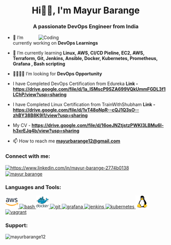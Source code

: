 <h1 align="center">Hi👋🏻, I'm Mayur Barange</h1>
<h3 align="center">A passionate DevOps Engineer from India</h3>

<img align="right" alt="Coding" width="400" src="https://camo.githubusercontent.com/cae12fddd9d6982901d82580bdf321d81fb299141098ca1c2d4891870827bf17/68747470733a2f2f6d69726f2e6d656469756d2e636f6d2f6d61782f313336302f302a37513379765349765f7430696f4a2d5a2e676966">


- 🔭 I’m currently working on **DevOps Learnings**

- 🌱 I’m currently learning **Linux, AWS, CI/CD Pieline, EC2, AWS, Terraform, Git, Jenkins, Ansible, Docker, Kubernetes, Prometheus, Grafana , Bash scripting**

- 🫱🏻‍🫲🏻 I’m looking for **DevOps Opportunity**

- I have Completed DevOps Certification from Edureka
  **Link - https://drive.google.com/file/d/1a_ISMscP9SZA699VQkUmmFGDL3f1LChP/view?usp=sharing**

- I have Completed Linux Certification from TrainWithShubham
  **Link - https://drive.google.com/file/d/1vT48oNpR--cQJ1Q3sO--zhBY38B8K9l1/view?usp=sharing**

- My CV - **https://drive.google.com/file/d/16oeJNZtjstzPWKl3LBMu6l-h3xrEJq4b/view?usp=sharing**

- 📫 How to reach me **mayurbarange12@gmail.com**

<h3 align="left">Connect with me:</h3>
<p align="left">
<a href="https://linkedin.com/in/https://www.linkedin.com/in/mayur-barange-2774b0138" target="blank"><img align="center" src="https://raw.githubusercontent.com/rahuldkjain/github-profile-readme-generator/master/src/images/icons/Social/linked-in-alt.svg" alt="https://www.linkedin.com/in/mayur-barange-2774b0138" height="30" width="40" /></a>
<a href="https://fb.com/mayur barange" target="blank"><img align="center" src="https://raw.githubusercontent.com/rahuldkjain/github-profile-readme-generator/master/src/images/icons/Social/facebook.svg" alt="mayur barange" height="30" width="40" /></a>
</p>

<h3 align="left">Languages and Tools:</h3>
<p align="left"> <a href="https://aws.amazon.com" target="_blank" rel="noreferrer"> <img src="https://raw.githubusercontent.com/devicons/devicon/master/icons/amazonwebservices/amazonwebservices-original-wordmark.svg" alt="aws" width="40" height="40"/> </a> <a href="https://www.gnu.org/software/bash/" target="_blank" rel="noreferrer"> <img src="https://www.vectorlogo.zone/logos/gnu_bash/gnu_bash-icon.svg" alt="bash" width="40" height="40"/> </a> <a href="https://www.docker.com/" target="_blank" rel="noreferrer"> <img src="https://raw.githubusercontent.com/devicons/devicon/master/icons/docker/docker-original-wordmark.svg" alt="docker" width="40" height="40"/> </a> <a href="https://git-scm.com/" target="_blank" rel="noreferrer"> <img src="https://www.vectorlogo.zone/logos/git-scm/git-scm-icon.svg" alt="git" width="40" height="40"/> </a> <a href="https://grafana.com" target="_blank" rel="noreferrer"> <img src="https://www.vectorlogo.zone/logos/grafana/grafana-icon.svg" alt="grafana" width="40" height="40"/> </a> <a href="https://www.jenkins.io" target="_blank" rel="noreferrer"> <img src="https://www.vectorlogo.zone/logos/jenkins/jenkins-icon.svg" alt="jenkins" width="40" height="40"/> </a> <a href="https://kubernetes.io" target="_blank" rel="noreferrer"> <img src="https://www.vectorlogo.zone/logos/kubernetes/kubernetes-icon.svg" alt="kubernetes" width="40" height="40"/> </a> <a href="https://www.linux.org/" target="_blank" rel="noreferrer"> <img src="https://raw.githubusercontent.com/devicons/devicon/master/icons/linux/linux-original.svg" alt="linux" width="40" height="40"/> </a> <a href="https://www.vagrantup.com/" target="_blank" rel="noreferrer"> <img src="https://www.vectorlogo.zone/logos/vagrantup/vagrantup-icon.svg" alt="vagrant" width="40" height="40"/> </a> </p>

<h3 align="left">Support:</h3>
<p><a href="https://www.buymeacoffee.com/mayurbarange12"> <img align="left" src="https://cdn.buymeacoffee.com/buttons/v2/default-yellow.png" height="50" width="210" alt="mayurbarange12" /></a></p><br><br>
